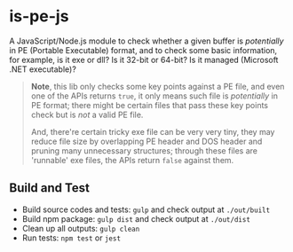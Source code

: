 # is-pe-js
A JavaScript/Node.js module to check whether a given buffer is *potentially* in PE (Portable Executable) format, and to check some basic information, for example, is it exe or dll? Is it 32-bit or 64-bit? Is it managed (Microsoft .NET executable)?

> **Note**, this lib only checks some key points against a PE file, and even one of the APIs returns `true`, it only means such file is *potentially* in PE format; there might be certain files that pass these key points check but is *not* a valid PE file.
>
> And, there're certain tricky exe file can be very very tiny, they may reduce file size by overlapping PE header and DOS header and pruning many unnecessary structures; through these files are 'runnable' exe files, the APIs return `false` against them.

## Build and Test

* Build source codes and tests: `gulp` and check output at `./out/built`
* Build npm package: `gulp dist` and check output at `./out/dist`
* Clean up all outputs: `gulp clean`
* Run tests: `npm test` or `jest`
